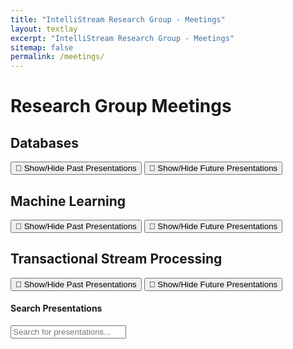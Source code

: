 ```yaml
---
title: "IntelliStream Research Group - Meetings"
layout: textlay
excerpt: "IntelliStream Research Group - Meetings"
sitemap: false
permalink: /meetings/
---
```


# Research Group Meetings

<script>
  // Embed the JSON data using Liquid for all categories
  const databases_presentations = {{ site.data.databases_presentations | jsonify }};
  const machine_learning_presentations = {{ site.data.machine_learning_presentations | jsonify }};
  const transactional_stream_processing_presentations = {{ site.data.transactional_stream_processing_presentations | jsonify }};
</script>


## Databases

<div class="presentation-section">
  <div id="databases_next" class="next-presentation"></div>
  <button onclick="toggleVisibility('databases_past')">📅 Show/Hide Past Presentations</button>
  <div id="databases_past" style="display:none"></div>
  <button onclick="toggleVisibility('databases_future')">📅 Show/Hide Future Presentations</button>
  <div id="databases_future" style="display:none"></div>
</div>

## Machine Learning

<div class="presentation-section">
  <div id="machine_learning_next" class="next-presentation"></div>
  <button onclick="toggleVisibility('machine_learning_past')">📅 Show/Hide Past Presentations</button>
  <div id="machine_learning_past" style="display:none"></div>
  <button onclick="toggleVisibility('machine_learning_future')">📅 Show/Hide Future Presentations</button>
  <div id="machine_learning_future" style="display:none"></div>
</div>

## Transactional Stream Processing

<div class="presentation-section">
  <div id="transactional_stream_processing_next" class="next-presentation"></div>
  <button onclick="toggleVisibility('transactional_stream_processing_past')">📅 Show/Hide Past Presentations</button>
  <div id="transactional_stream_processing_past" style="display:none"></div>
  <button onclick="toggleVisibility('transactional_stream_processing_future')">📅 Show/Hide Future Presentations</button>
  <div id="transactional_stream_processing_future" style="display:none"></div>
</div>

#### Search Presentations

<div class="presentation-section">
  <input type="text" id="search-input" placeholder="Search for presentations..." oninput="searchPresentations()">
  <div id="search-results"></div>
</div>

